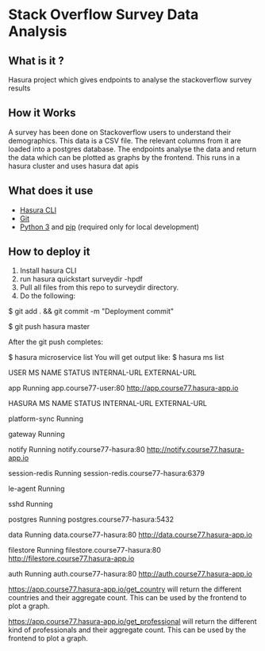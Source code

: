 # Stack Overflow Survey Data Analysis



## What is it ?
Hasura project which gives endpoints to analyse the stackoverflow survey results

## How it Works
A survey has been done on Stackoverflow users to understand their demographics. This data is a CSV file. The relevant columns from it are loaded into a postgres database. The endpoints analyse the data and return the data which can be plotted as graphs by the frontend. This runs in a hasura cluster and uses hasura dat apis 

## What does it use

- [Hasura CLI](https://docs.hasura.io/0.15/manual/install-hasura-cli.html)
- [Git](https://git-scm.com)
- [Python 3](https://www.python.org/downloads/) and [pip](https://pip.pypa.io/en/stable/installing/) (required only for local development)

## How to deploy it

1. Install hasura CLI
2. run hasura quickstart surveydir -hpdf
3. Pull all files from this repo to surveydir directory.
4. Do the following:

$ git add . && git commit -m "Deployment commit"

$ git push hasura master


After the git push completes:


$ hasura microservice list
You will get output like:
$ hasura ms list

USER MS NAME     STATUS      INTERNAL-URL             EXTERNAL-URL


app              Running     app.course77-user:80     http://app.course77.hasura-app.io



HASURA MS NAME     STATUS      INTERNAL-URL                           EXTERNAL-URL


platform-sync      Running

gateway            Running


notify             Running     notify.course77-hasura:80              http://notify.course77.hasura-app.io

session-redis      Running     session-redis.course77-hasura:6379

le-agent           Running

sshd               Running

postgres           Running     postgres.course77-hasura:5432

data               Running     data.course77-hasura:80                http://data.course77.hasura-app.io

filestore          Running     filestore.course77-hasura:80           http://filestore.course77.hasura-app.io

auth               Running     auth.course77-hasura:80                http://auth.course77.hasura-app.io


https://app.course77.hasura-app.io/get_country will return the different countries and their aggregate count. This can be used by the frontend to plot a graph.

https://app.course77.hasura-app.io/get_professional will return the different kind of professionals and their aggregate count. This can be used by the frontend to plot a graph.


